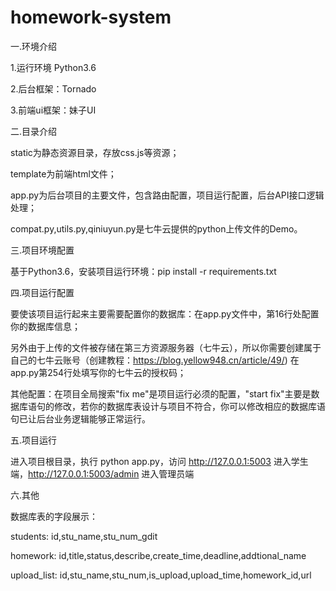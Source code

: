 # homework-system

一.环境介绍

  1.运行环境 Python3.6

  2.后台框架：Tornado

  3.前端ui框架：妹子UI



二.目录介绍
  
  static为静态资源目录，存放css.js等资源；

  template为前端html文件；

  app.py为后台项目的主要文件，包含路由配置，项目运行配置，后台API接口逻辑处理；

  compat.py,utils.py,qiniuyun.py是七牛云提供的python上传文件的Demo。



三.项目环境配置

  基于Python3.6，安装项目运行环境：pip install -r requirements.txt



四.项目运行配置

  要使该项目运行起来主要需要配置你的数据库：在app.py文件中，第16行处配置你的数据库信息；

  另外由于上传的文件被存储在第三方资源服务器（七牛云），所以你需要创建属于自己的七牛云账号（创建教程：https://blog.yellow948.cn/article/49/) 在app.py第254行处填写你的七牛云的授权码；

  其他配置：在项目全局搜索"fix me"是项目运行必须的配置，"start fix"主要是数据库语句的修改，若你的数据库表设计与项目不符合，你可以修改相应的数据库语句已让后台业务逻辑能够正常运行。



五.项目运行

  进入项目根目录，执行 python app.py，访问 http://127.0.0.1:5003 进入学生端，http://127.0.0.1:5003/admin 进入管理员端



六.其他

  数据库表的字段展示：

  students: id,stu_name,stu_num_gdit

  homework: id,title,status,describe,create_time,deadline,addtional_name

  upload_list: id,stu_name,stu_num,is_upload,upload_time,homework_id,url

